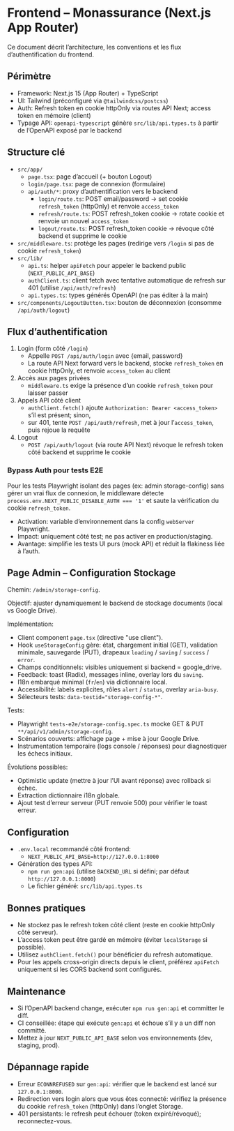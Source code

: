 # Frontend – Monassurance (Next.js App Router)

Ce document décrit l’architecture, les conventions et les flux d’authentification du frontend.

## Périmètre
- Framework: Next.js 15 (App Router) + TypeScript
- UI: Tailwind (préconfiguré via `@tailwindcss/postcss`)
- Auth: Refresh token en cookie httpOnly via routes API Next; access token en mémoire (client)
- Typage API: `openapi-typescript` génère `src/lib/api.types.ts` à partir de l’OpenAPI exposé par le backend

## Structure clé
- `src/app/`
  - `page.tsx`: page d’accueil (+ bouton Logout)
  - `login/page.tsx`: page de connexion (formulaire)
  - `api/auth/*`: proxy d’authentification vers le backend
    - `login/route.ts`: POST email/password → set cookie `refresh_token` (httpOnly) et renvoie `access_token`
    - `refresh/route.ts`: POST refresh_token cookie → rotate cookie et renvoie un nouvel `access_token`
    - `logout/route.ts`: POST refresh_token cookie → révoque côté backend et supprime le cookie
- `src/middleware.ts`: protège les pages (redirige vers `/login` si pas de cookie `refresh_token`)
- `src/lib/`
  - `api.ts`: helper `apiFetch` pour appeler le backend public (`NEXT_PUBLIC_API_BASE`)
  - `authClient.ts`: client fetch avec tentative automatique de refresh sur 401 (utilise `/api/auth/refresh`)
  - `api.types.ts`: types générés OpenAPI (ne pas éditer à la main)
- `src/components/LogoutButton.tsx`: bouton de déconnexion (consomme `/api/auth/logout`)

## Flux d’authentification
1. Login (form côté `/login`)
   - Appelle `POST /api/auth/login` avec {email, password}
   - La route API Next forward vers le backend, stocke `refresh_token` en cookie httpOnly, et renvoie `access_token` au client
2. Accès aux pages privées
   - `middleware.ts` exige la présence d’un cookie `refresh_token` pour laisser passer
3. Appels API côté client
   - `authClient.fetch()` ajoute `Authorization: Bearer <access_token>` s’il est présent; sinon,
   - sur 401, tente `POST /api/auth/refresh`, met à jour l’`access_token`, puis rejoue la requête
4. Logout
   - `POST /api/auth/logout` (via route API Next) révoque le refresh token côté backend et supprime le cookie

### Bypass Auth pour tests E2E

Pour les tests Playwright isolant des pages (ex: admin storage-config) sans gérer un vrai flux de connexion, le middleware détecte `process.env.NEXT_PUBLIC_DISABLE_AUTH === '1'` et saute la vérification du cookie `refresh_token`.

- Activation: variable d’environnement dans la config `webServer` Playwright.
- Impact: uniquement côté test; ne pas activer en production/staging.
- Avantage: simplifie les tests UI purs (mock API) et réduit la flakiness liée à l’auth.

## Page Admin – Configuration Stockage

Chemin: `/admin/storage-config`.

Objectif: ajuster dynamiquement le backend de stockage documents (local vs Google Drive).

Implémentation:
- Client component `page.tsx` (directive "use client").
- Hook `useStorageConfig` gère: état, chargement initial (GET), validation minimale, sauvegarde (PUT), drapeaux `loading` / `saving` / `success` / `error`.
- Champs conditionnels: visibles uniquement si backend = google_drive.
- Feedback: toast (Radix), messages inline, overlay lors du `saving`.
- I18n embarqué minimal (`fr`/`en`) via dictionnaire local.
- Accessibilité: labels explicites, rôles `alert` / `status`, overlay `aria-busy`.
- Sélecteurs tests: `data-testid="storage-config-*"`.

Tests:
- Playwright `tests-e2e/storage-config.spec.ts` mocke GET & PUT `**/api/v1/admin/storage-config`.
- Scénarios couverts: affichage page + mise à jour Google Drive.
- Instrumentation temporaire (logs console / réponses) pour diagnostiquer les échecs initiaux.

Évolutions possibles:
- Optimistic update (mettre à jour l’UI avant réponse) avec rollback si échec.
- Extraction dictionnaire i18n globale.
- Ajout test d’erreur serveur (PUT renvoie 500) pour vérifier le toast erreur.

## Configuration
- `.env.local` recommandé côté frontend:
  - `NEXT_PUBLIC_API_BASE=http://127.0.0.1:8000`
- Génération des types API:
  - `npm run gen:api` (utilise `BACKEND_URL` si défini; par défaut `http://127.0.0.1:8000`)
  - Le fichier généré: `src/lib/api.types.ts`

## Bonnes pratiques
- Ne stockez pas le refresh token côté client (reste en cookie httpOnly côté serveur).
- L’access token peut être gardé en mémoire (éviter `localStorage` si possible).
- Utilisez `authClient.fetch()` pour bénéficier du refresh automatique.
- Pour les appels cross-origin directs depuis le client, préférez `apiFetch` uniquement si les CORS backend sont configurés.

## Maintenance
- Si l’OpenAPI backend change, exécuter `npm run gen:api` et committer le diff.
- CI conseillée: étape qui exécute `gen:api` et échoue s’il y a un diff non committé.
- Mettez à jour `NEXT_PUBLIC_API_BASE` selon vos environnements (dev, staging, prod).

## Dépannage rapide
- Erreur `ECONNREFUSED` sur `gen:api`: vérifier que le backend est lancé sur `127.0.0.1:8000`.
- Redirection vers login alors que vous êtes connecté: vérifiez la présence du cookie `refresh_token` (httpOnly) dans l’onglet Storage.
- 401 persistants: le refresh peut échouer (token expiré/révoqué); reconnectez-vous.
